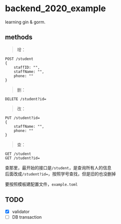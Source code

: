 # backend_2020_example
learning gin & gorm.

## methods
> 增： <br>
```
POST /student
{
	staffID: "",
	staffName: "",
	phone: ""
}
```
> 删： <br>
```
DELETE /student?id=
```
> 改： <br>
```
PUT /student?id=
{
	staffName: "",
	phone: ""
}
```
> 查： <br>
```
GET /student
GET /student?id=
```
查那里，最开始的接口是`/student`，是查询所有人的信息
<br>
后面改成`/student?id=`，按照学号查找，但是旧的也没删掉

要按照模板建配置文件，`example.toml`

## TODO
- [x] validator
- [ ] DB transaction